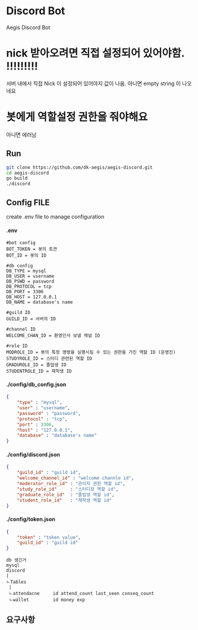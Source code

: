 # Discord Bot 
Aegis Discord Bot

# nick 받아오려면 직접 설정되어 있어야함. !!!!!!!!! 
서버 내에서 직접 Nick 이 설정되어 있어야지 값이 나옴. 아니면 empty string 이 나오네요

# 봇에게 역할설정 권한을 줘야해요
아니면 에러남



## Run
```BASH
git clone https://github.com/dk-aegis/aegis-discord.git
cd aegis-discord
go build 
./discord
```

## Config FILE
create .env file to manage configuration
#### .env
```
#bot config
BOT_TOKEN = 봇의 토큰
BOT_ID = 봇의 ID

#db config
DB_TYPE = mysql
DB_USER = username
DB_PSWD = password
DB_PROTOCOL = tcp
DB_PORT = 3306
DB_HOST = 127.0.0.1
DB_NAME = database's name

#guild ID
GUILD_ID = 서버의 ID

#channel ID
WELCOME_CHAN_ID = 환영인사 보낼 채널 ID

#role ID
MODROLE_ID = 봇의 특정 명령을 실행시킬 수 있는 권한을 가진 역할 ID (운영진)
STUDYROLE_ID = 스터디 관련된 역할 ID
GRADUROLE_ID = 졸업생 ID
STUDENTROLE_ID = 재학생 ID

```
#### ./config/db_config.json
```json
{
    "type" : "mysql",
    "user" : "username",
    "password" : "password",
    "protocol" : "tcp",
    "port" : 3306,
    "host" : "127.0.0.1",
    "database" : "database's name"
}
```

#### ./config/discord.json
```json
{
    "guild_id" : "guild id",
    "welcome_channel_id" : "welcome channle id",
    "moderator_role_id" : "관리자 권한 역할 id",
	"study_role_id"     : "스터디장 역할 id",
	"graduate_role_id"  : "졸업생 역할 id",
	"student_role_id"   : "재학생 역할 id"
}
```

#### ./config/token.json
```json
{
    "token" : "token value",
    "guild_id" : "guild id"
}
```

```
db 생긴거
mysql 
discord
|
ㄴTables
 |
 ㄴattendacne     id attend_count last_seen conseq_count
 ㄴwallet         id money exp
```
## 요구사항 
### 

### 

### 